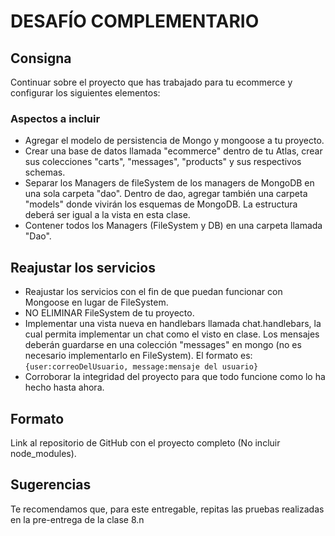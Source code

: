# DESAFÍO COMPLEMENTARIO

## Consigna

Continuar sobre el proyecto que has trabajado para tu ecommerce y configurar los siguientes elementos:

### Aspectos a incluir

- Agregar el modelo de persistencia de Mongo y mongoose a tu proyecto.
- Crear una base de datos llamada "ecommerce" dentro de tu Atlas, crear sus colecciones "carts", "messages", "products" y sus respectivos schemas.
- Separar los Managers de fileSystem de los managers de MongoDB en una sola carpeta "dao". Dentro de dao, agregar también una carpeta "models" donde vivirán los esquemas de MongoDB. La estructura deberá ser igual a la vista en esta clase.
- Contener todos los Managers (FileSystem y DB) en una carpeta llamada "Dao".

## Reajustar los servicios

- Reajustar los servicios con el fin de que puedan funcionar con Mongoose en lugar de FileSystem.
- NO ELIMINAR FileSystem de tu proyecto.
- Implementar una vista nueva en handlebars llamada chat.handlebars, la cual permita implementar un chat como el visto en clase. Los mensajes deberán guardarse en una colección "messages" en mongo (no es necesario implementarlo en FileSystem). El formato es: `{user:correoDelUsuario, message:mensaje del usuario}`
- Corroborar la integridad del proyecto para que todo funcione como lo ha hecho hasta ahora.

## Formato

Link al repositorio de GitHub con el proyecto completo (No incluir node_modules).

## Sugerencias

Te recomendamos que, para este entregable, repitas las pruebas realizadas en la pre-entrega de la clase 8.n
